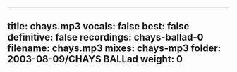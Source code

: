 
---
title: chays.mp3
vocals: false
best: false
definitive: false
recordings: chays-ballad-0
filename: chays.mp3
mixes: chays-mp3
folder: 2003-08-09/CHAYS BALLad
weight: 0
---
